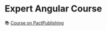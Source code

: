 # Expert Angular Course

:books: [Course on PactPublishing](https://subscription.packtpub.com/book/web_development/9781785880230)
